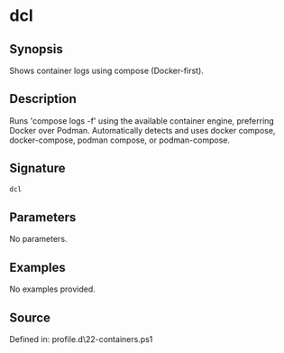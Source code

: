 # dcl

## Synopsis

Shows container logs using compose (Docker-first).

## Description

Runs 'compose logs -f' using the available container engine, preferring Docker over Podman.
        Automatically detects and uses docker compose, docker-compose, podman compose, or podman-compose.

## Signature

```powershell
dcl
```

## Parameters

No parameters.

## Examples

No examples provided.

## Source

Defined in: profile.d\22-containers.ps1
